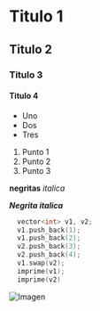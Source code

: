 # Titulo 1
## Titulo 2
### Titulo 3
#### Titulo 4
* Uno
* Dos
* Tres

1. Punto 1
2. Punto 2
3. Punto 3

**negritas**
_italica_

***Negrita italica***
```C++
  vector<int> v1, v2;
  v1.push_back(1);
  v1.push_back(2);
  v2.push_back(3);
  v2.push_back(4);
  v1.swap(v2);
  imprime(v1);
  imprime(v2)
```

![Imagen](https://www.godaddy.com/resources/latam/wp-content/uploads/programacionc.webp)
